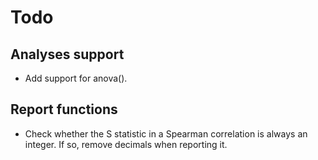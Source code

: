 # Todo

## Analyses support

- Add support for anova().

## Report functions

- Check whether the S statistic in a Spearman correlation is always an integer. If so, remove decimals when reporting it.

